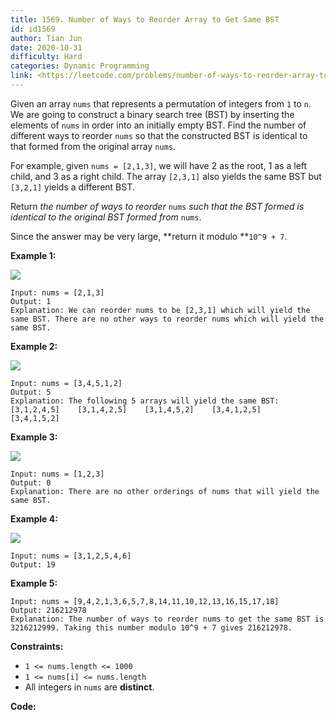 ```yaml
---
title: 1569. Number of Ways to Reorder Array to Get Same BST
id: id1569
author: Tian Jun
date: 2020-10-31
difficulty: Hard
categories: Dynamic Programming
link: <https://leetcode.com/problems/number-of-ways-to-reorder-array-to-get-same-bst/description/>
---
```


Given an array `nums` that represents a permutation of integers from `1` to
`n`. We are going to construct a binary search tree (BST) by inserting the
elements of `nums` in order into an initially empty BST. Find the number of
different ways to reorder `nums` so that the constructed BST is identical to
that formed from the original array `nums`.

For example, given `nums = [2,1,3]`, we will have 2 as the root, 1 as a left
child, and 3 as a right child. The array `[2,3,1]` also yields the same BST
but `[3,2,1]` yields a different BST.

Return _the number of ways to reorder_  `nums`  _such that the BST formed is
identical to the original BST formed from_  `nums`.

Since the answer may be very large,  **return it modulo  **`10^9 + 7`.



**Example 1:**

![](https://assets.leetcode.com/uploads/2020/08/12/bb.png)
            
	Input: nums = [2,1,3]    
	Output: 1    
	Explanation: We can reorder nums to be [2,3,1] which will yield the same BST. There are no other ways to reorder nums which will yield the same BST.    

**Example 2:**

**![](https://assets.leetcode.com/uploads/2020/08/12/ex1.png)**
            
	Input: nums = [3,4,5,1,2]    
	Output: 5    
	Explanation: The following 5 arrays will yield the same BST:     [3,1,2,4,5]    [3,1,4,2,5]    [3,1,4,5,2]    [3,4,1,2,5]    [3,4,1,5,2]    

**Example 3:**

**![](https://assets.leetcode.com/uploads/2020/08/12/ex4.png)**
            
	Input: nums = [1,2,3]    
	Output: 0    
	Explanation: There are no other orderings of nums that will yield the same BST.    

**Example 4:**

**![](https://assets.leetcode.com/uploads/2020/08/12/abc.png)**
            
	Input: nums = [3,1,2,5,4,6]    
	Output: 19    

**Example 5:**
            
	Input: nums = [9,4,2,1,3,6,5,7,8,14,11,10,12,13,16,15,17,18]    
	Output: 216212978    
	Explanation: The number of ways to reorder nums to get the same BST is 3216212999. Taking this number modulo 10^9 + 7 gives 216212978.    



**Constraints:**

  * `1 <= nums.length <= 1000`
  * `1 <= nums[i] <= nums.length`
  * All integers in `nums` are  **distinct**.


**Code:**
